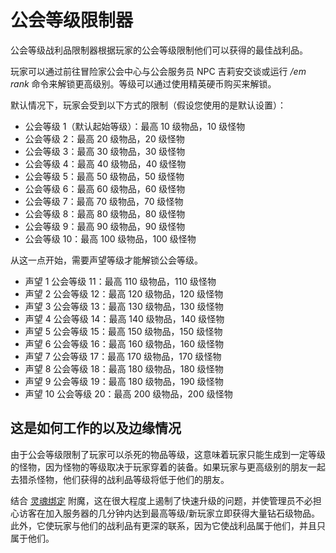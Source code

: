 # 公会等级限制器

公会等级战利品限制器根据玩家的公会等级限制他们可以获得的最佳战利品。

玩家可以通过前往冒险家公会中心与公会服务员 NPC 吉莉安交谈或运行 */em rank* 命令来解锁更高级别。等级可以通过使用精英硬币购买来解锁。

默认情况下，玩家会受到以下方式的限制（假设您使用的是默认设置）：

- 公会等级 1（默认起始等级）：最高 10 级物品，10 级怪物
- 公会等级 2：最高 20 级物品，20 级怪物
- 公会等级 3：最高 30 级物品，30 级怪物
- 公会等级 4：最高 40 级物品，40 级怪物
- 公会等级 5：最高 50 级物品，50 级怪物
- 公会等级 6：最高 60 级物品，60 级怪物
- 公会等级 7：最高 70 级物品，70 级怪物
- 公会等级 8：最高 80 级物品，80 级怪物
- 公会等级 9：最高 90 级物品，90 级怪物
- 公会等级 10：最高 100 级物品，100 级怪物

从这一点开始，需要声望等级才能解锁公会等级。

- 声望 1 公会等级 11：最高 110 级物品，110 级怪物
- 声望 2 公会等级 12：最高 120 级物品，120 级怪物
- 声望 3 公会等级 13：最高 130 级物品，130 级怪物
- 声望 4 公会等级 14：最高 140 级物品，140 级怪物
- 声望 5 公会等级 15：最高 150 级物品，150 级怪物
- 声望 6 公会等级 16：最高 160 级物品，160 级怪物
- 声望 7 公会等级 17：最高 170 级物品，170 级怪物
- 声望 8 公会等级 18：最高 180 级物品，180 级怪物
- 声望 9 公会等级 19：最高 180 级物品，190 级怪物
- 声望 10 公会等级 20：最高 200 级物品，200 级怪物

## 这是如何工作的以及边缘情况
由于公会等级限制了玩家可以杀死的物品等级，这意味着玩家只能生成到一定等级的怪物，因为怪物的等级取决于玩家穿着的装备。如果玩家与更高级别的朋友一起去猎杀怪物，他们获得的战利品等级将低于他们的朋友。

结合 [灵魂绑定]($language/elitemobs/soulbind.md$) 附魔，这在很大程度上遏制了快速升级的问题，并使管理员不必担心访客在加入服务器的几分钟内达到最高等级/新玩家立即获得大量钻石级物品。此外，它使玩家与他们的战利品有更深的联系，因为它使战利品属于他们，并且只属于他们。




